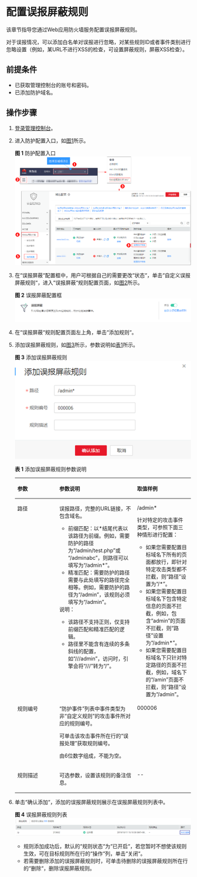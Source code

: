 # 配置误报屏蔽规则<a name="waf_01_0016"></a>

该章节指导您通过Web应用防火墙服务配置误报屏蔽规则。

对于误报情况，可以添加白名单对误报进行忽略，对某些规则ID或者事件类别进行忽略设置（例如，某URL不进行XSS的检查，可设置屏蔽规则，屏蔽XSS检查）。

## 前提条件<a name="section2256777914731"></a>

-   已获取管理控制台的账号和密码。
-   已添加防护域名。

## 操作步骤<a name="section6607803193933"></a>

1.  [登录管理控制台](https://console.huaweicloud.com/&locale=zh-cn)。
2.  进入防护配置入口，如[图1](#waf_01_0008_fig089771664710)所示。

    **图 1**  防护配置入口<a name="waf_01_0008_fig089771664710"></a>  
    ![](figures/防护配置入口.png "防护配置入口")

3.  在“误报屏蔽“配置框中，用户可根据自己的需要更改“状态“，单击“自定义误报屏蔽规则“，进入“误报屏蔽“规则配置页面，如[图2](#fig44151977327)所示。

    **图 2**  误报屏蔽配置框<a name="fig44151977327"></a>  
    ![](figures/误报屏蔽配置框.png "误报屏蔽配置框")

4.  在“误报屏蔽“规则配置页面左上角，单击“添加规则“。
5.  添加误报屏蔽规则，如[图3](#fig14415389105236)所示，参数说明如[表1](#table4696626918715)所示。

    **图 3**  添加误报屏蔽规则<a name="fig14415389105236"></a>  
    ![](figures/添加误报屏蔽规则.png "添加误报屏蔽规则")

    **表 1**  添加误报屏蔽规则参数说明

    <a name="table4696626918715"></a>
    <table><thead align="left"><tr id="row151760118715"><th class="cellrowborder" valign="top" width="23.84%" id="mcps1.2.4.1.1"><p id="p3258956818715"><a name="p3258956818715"></a><a name="p3258956818715"></a>参数</p>
    </th>
    <th class="cellrowborder" valign="top" width="44.12%" id="mcps1.2.4.1.2"><p id="p2250934518715"><a name="p2250934518715"></a><a name="p2250934518715"></a>参数说明</p>
    </th>
    <th class="cellrowborder" valign="top" width="32.04%" id="mcps1.2.4.1.3"><p id="p2986065181135"><a name="p2986065181135"></a><a name="p2986065181135"></a>取值样例</p>
    </th>
    </tr>
    </thead>
    <tbody><tr id="row125751318715"><td class="cellrowborder" valign="top" width="23.84%" headers="mcps1.2.4.1.1 "><p id="p3474973518715"><a name="p3474973518715"></a><a name="p3474973518715"></a>路径</p>
    </td>
    <td class="cellrowborder" valign="top" width="44.12%" headers="mcps1.2.4.1.2 "><p id="p6326519018715"><a name="p6326519018715"></a><a name="p6326519018715"></a>误报路径，完整的URL链接，不包含域名。</p>
    <a name="ul1515617591337"></a><a name="ul1515617591337"></a><ul id="ul1515617591337"><li>前缀匹配：以*结尾代表以该路径为前缀。例如，需要防护的路径为<span class="parmvalue" id="parmvalue1111962015414"><a name="parmvalue1111962015414"></a><a name="parmvalue1111962015414"></a>“/admin/test.php”</span>或 <span class="parmvalue" id="parmvalue5307927143"><a name="parmvalue5307927143"></a><a name="parmvalue5307927143"></a>“/adminabc”</span>，则路径可以填写为<span class="parmvalue" id="parmvalue12617113514412"><a name="parmvalue12617113514412"></a><a name="parmvalue12617113514412"></a>“/admin*”</span>。</li><li>精准匹配：需要防护的路径需要与此处填写的路径完全相等。例如，需要防护的路径为<span class="parmvalue" id="parmvalue1032614581447"><a name="parmvalue1032614581447"></a><a name="parmvalue1032614581447"></a>“/admin”</span>，该规则必须填写为<span class="parmvalue" id="parmvalue71301461752"><a name="parmvalue71301461752"></a><a name="parmvalue71301461752"></a>“/admin”</span>。</li></ul>
    <div class="note" id="note15799173511525"><a name="note15799173511525"></a><a name="note15799173511525"></a><span class="notetitle"> 说明： </span><div class="notebody"><a name="ul20707155819344"></a><a name="ul20707155819344"></a><ul id="ul20707155819344"><li>该路径不支持正则，仅支持前缀匹配和精准匹配的逻辑。</li><li>路径里不能含有连续的多条斜线的配置，如<span class="parmvalue" id="parmvalue15660135573716"><a name="parmvalue15660135573716"></a><a name="parmvalue15660135573716"></a>“///admin”</span>，访问时，引擎会将<span class="parmvalue" id="parmvalue3913154823813"><a name="parmvalue3913154823813"></a><a name="parmvalue3913154823813"></a>“///”</span>转为<span class="parmvalue" id="parmvalue147935113816"><a name="parmvalue147935113816"></a><a name="parmvalue147935113816"></a>“/”</span>。</li></ul>
    </div></div>
    </td>
    <td class="cellrowborder" valign="top" width="32.04%" headers="mcps1.2.4.1.3 "><p id="p40544725181135"><a name="p40544725181135"></a><a name="p40544725181135"></a>/admin*</p>
    <p id="p749261073816"><a name="p749261073816"></a><a name="p749261073816"></a>针对特定的攻击事件类型，可参照下面三种情形进行配置：</p>
    <a name="ul294417207388"></a><a name="ul294417207388"></a><ul id="ul294417207388"><li>如果您需要配置目标域名下所有的页面都放行，即针对特定攻击类型都不拦截，则<span class="parmname" id="parmname1788219496384"><a name="parmname1788219496384"></a><a name="parmname1788219496384"></a>“路径”</span>设置为<span class="parmvalue" id="parmvalue192905815388"><a name="parmvalue192905815388"></a><a name="parmvalue192905815388"></a>“/*”</span>。</li><li>如果您需要配置目标域名下包含特定信息的页面不拦截，例如，包含<span class="parmvalue" id="parmvalue9301415153910"><a name="parmvalue9301415153910"></a><a name="parmvalue9301415153910"></a>“admin”</span>的页面不拦截，则<span class="parmname" id="parmname683482612395"><a name="parmname683482612395"></a><a name="parmname683482612395"></a>“路径”</span>设置为<span class="parmvalue" id="parmvalue88547366397"><a name="parmvalue88547366397"></a><a name="parmvalue88547366397"></a>“/admin*”</span>。</li><li>如果您需要配置目标域名下只针对特定路径的页面不拦截，例如，域名下的<span class="parmvalue" id="parmvalue107842555394"><a name="parmvalue107842555394"></a><a name="parmvalue107842555394"></a>“/amin”</span>页面不拦截，则<span class="parmname" id="parmname2423362403"><a name="parmname2423362403"></a><a name="parmname2423362403"></a>“路径”</span>设置为<span class="parmvalue" id="parmvalue1242317611407"><a name="parmvalue1242317611407"></a><a name="parmvalue1242317611407"></a>“/admin”</span>。</li></ul>
    </td>
    </tr>
    <tr id="row3251580618715"><td class="cellrowborder" valign="top" width="23.84%" headers="mcps1.2.4.1.1 "><p id="p1653459218715"><a name="p1653459218715"></a><a name="p1653459218715"></a>规则编号</p>
    </td>
    <td class="cellrowborder" valign="top" width="44.12%" headers="mcps1.2.4.1.2 "><p id="p167454859433"><a name="p167454859433"></a><a name="p167454859433"></a><span class="parmname" id="parmname11317164219301"><a name="parmname11317164219301"></a><a name="parmname11317164219301"></a>“防护事件”</span>列表中事件类型为非<span class="parmvalue" id="parmvalue493949259433"><a name="parmvalue493949259433"></a><a name="parmvalue493949259433"></a>“自定义规则”</span>的攻击事件所对应的规则编号。</p>
    <p id="p173433969435"><a name="p173433969435"></a><a name="p173433969435"></a>可单击该攻击事件所在行的<span class="uicontrol" id="uicontrol4655489094337"><a name="uicontrol4655489094337"></a><a name="uicontrol4655489094337"></a>“误报处理”</span>获取规则编号。</p>
    <p id="p6423359118715"><a name="p6423359118715"></a><a name="p6423359118715"></a>由6位数字组成，不能为空。</p>
    </td>
    <td class="cellrowborder" valign="top" width="32.04%" headers="mcps1.2.4.1.3 "><p id="p62897256181135"><a name="p62897256181135"></a><a name="p62897256181135"></a>000006</p>
    </td>
    </tr>
    <tr id="row11241112714318"><td class="cellrowborder" valign="top" width="23.84%" headers="mcps1.2.4.1.1 "><p id="p1524172711310"><a name="p1524172711310"></a><a name="p1524172711310"></a>规则描述</p>
    </td>
    <td class="cellrowborder" valign="top" width="44.12%" headers="mcps1.2.4.1.2 "><p id="p82416271336"><a name="p82416271336"></a><a name="p82416271336"></a>可选参数，设置该规则的备注信息。</p>
    </td>
    <td class="cellrowborder" valign="top" width="32.04%" headers="mcps1.2.4.1.3 "><p id="p92411727139"><a name="p92411727139"></a><a name="p92411727139"></a>--</p>
    </td>
    </tr>
    </tbody>
    </table>

6.  单击“确认添加“，添加的误报屏蔽规则展示在误报屏蔽规则列表中。

    **图 4**  误报屏蔽规则列表<a name="fig1992112352318"></a>  
    ![](figures/误报屏蔽规则列表.png "误报屏蔽规则列表")

    -   规则添加成功后，默认的“规则状态“为“已开启“，若您暂时不想使该规则生效，可在目标规则所在行的“操作“列，单击“关闭“。
    -   若需要删除添加的误报屏蔽规则时，可单击待删除的误报屏蔽规则所在行的“删除“，删除误报屏蔽规则。


